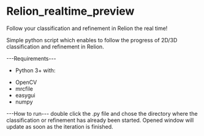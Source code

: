 # Relion_realtime_preview
Follow your classification and refinement in Relion the real time!

Simple python script which enables to follow the progress of 2D/3D classification and refinement in Relion.

---Requirements---
* Python 3+ with:
+ OpenCV
+ mrcfile
+ easygui
+ numpy

---How to run---
double click the .py file and chose the directory where the classification or refinement has already been started. Opened window will update as soon as the iteration is finished.

